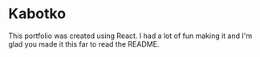 # Kabotko

This portfolio was created using React. I had a lot of fun making it and I'm glad you made it this far to read the README.


